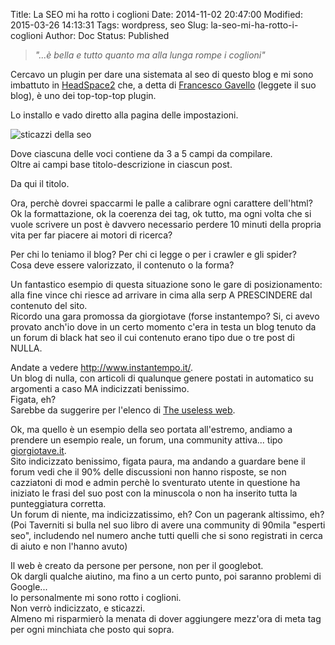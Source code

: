 Title: La SEO mi ha rotto i coglioni
Date: 2014-11-02 20:47:00
Modified: 2015-03-26 14:13:31
Tags: wordpress, seo
Slug: la-seo-mi-ha-rotto-i-coglioni
Author: Doc
Status: Published

> *"...è bella e tutto quanto ma alla lunga rompe i coglioni"*

Cercavo un plugin per dare una sistemata al seo di questo blog e mi sono
imbattuto in [HeadSpace2](http://wordpress.org/plugins/headspace2/) che,
a detta di [Francesco
Gavello](http://francescogavello.it/25-plugin-che-hanno-fatto-crescere-il-mio-blog-durante-questi-anni)
(leggete il suo blog), è uno dei top-top-top plugin.

Lo installo e vado diretto alla pagina delle impostazioni.

![sticazzi della seo](/static/images/posts/2014-02-11_20h27_46.png)

Dove ciascuna delle voci contiene da 3 a 5 campi da compilare.  
Oltre ai campi base titolo-descrizione in ciascun post.

Da qui il titolo.

Ora, perchè dovrei spaccarmi le palle a calibrare ogni carattere
dell'html?  
Ok la formattazione, ok la coerenza dei tag, ok tutto, ma ogni volta
che si vuole scrivere un post è davvero necessario perdere 10 minuti
della propria vita per far piacere ai motori di ricerca?

Per chi lo teniamo il blog? Per chi ci legge o per i crawler e gli
spider?  
Cosa deve essere valorizzato, il contenuto o la forma?

Un fantastico esempio di questa situazione sono le gare di
posizionamento: alla fine vince chi riesce ad arrivare in cima alla serp
A PRESCINDERE dal contenuto del sito.  
Ricordo una gara promossa da giorgiotave (forse instantempo? Si, ci
avevo provato anch'io dove in
un certo momento c'era in testa un blog tenuto da un forum di black hat
seo il cui contenuto erano tipo due o tre post di NULLA.

Andate a vedere <http://www.instantempo.it/>.  
Un blog di nulla, con articoli di qualunque genere postati in
automatico su argomenti a caso MA indicizzati benissimo.  
Figata, eh?  
Sarebbe da suggerire per l'elenco di [The useless
web](http://www.theuselessweb.com/).

Ok, ma quello è un esempio della seo portata all'estremo, andiamo a
prendere un esempio reale, un forum, una community attiva... tipo
[giorgiotave.it](http://giorgiotave.it).  
Sito indicizzato benissimo, figata paura, ma andando a guardare bene il
forum vedi che il 90% delle discussioni non hanno risposte, se non
cazziatoni di mod e admin perchè lo sventurato utente in questione ha
iniziato le frasi del suo post con la minuscola o non ha inserito tutta
la punteggiatura corretta.  
Un forum di niente, ma indicizzatissimo, eh? Con un pagerank altissimo,
eh?  
(Poi Taverniti si bulla nel suo libro di avere una community di 90mila
"esperti seo", includendo nel numero anche tutti quelli che si sono
registrati in cerca di aiuto e non l'hanno avuto)

Il web è creato da persone per persone, non per il googlebot.  
Ok dargli qualche aiutino, ma fino a un certo punto, poi saranno
problemi di Google...  
Io personalmente mi sono rotto i coglioni.  
Non verrò indicizzato, e sticazzi.  
Almeno mi risparmierò la menata di dover aggiungere mezz'ora di meta
tag per ogni minchiata che posto qui sopra.

